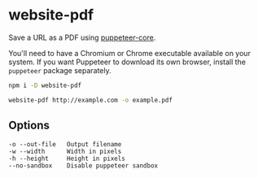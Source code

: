 # website-pdf

Save a URL as a PDF using [puppeteer-core](https://pptr.dev/).

You'll need to have a Chromium or Chrome executable available on your system. If you want Puppeteer to download its own browser, install the `puppeteer` package separately.

```sh
npm i -D website-pdf
```

```sh
website-pdf http://example.com -o example.pdf
```

## Options

```
-o --out-file   Output filename
-w --width      Width in pixels
-h --height     Height in pixels
--no-sandbox    Disable puppeteer sandbox
```
